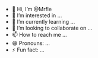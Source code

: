 - 👋 Hi, I’m @Mrfle
- 👀 I’m interested in ...
- 🌱 I’m currently learning ...
- 💞️ I’m looking to collaborate on ...
- 📫 How to reach me ...
- 😄 Pronouns: ...
- ⚡ Fun fact: ...

<!---
Mrfle/Mrfle is a ✨ special ✨ repository because its `README.md` (this file) appears on your GitHub profile.
You can click the Preview link to take a look at your changes.
--->
